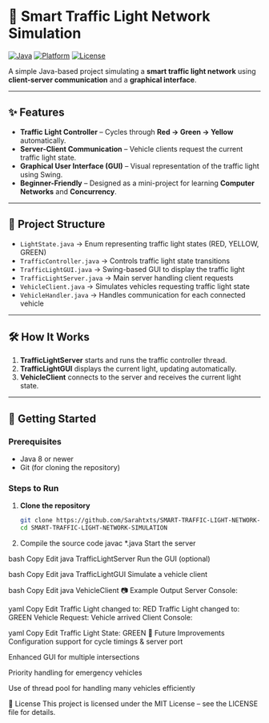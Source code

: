 # 🚦 Smart Traffic Light Network Simulation

[![Java](https://img.shields.io/badge/Java-8%2B-blue)](https://www.oracle.com/java/)
[![Platform](https://img.shields.io/badge/Platform-Desktop-lightgrey)]()
[![License](https://img.shields.io/badge/License-MIT-green)](LICENSE)

A simple Java-based project simulating a **smart traffic light network** using **client-server communication** and a **graphical interface**.

---

## ✨ Features
- **Traffic Light Controller** – Cycles through **Red → Green → Yellow** automatically.
- **Server-Client Communication** – Vehicle clients request the current traffic light state.
- **Graphical User Interface (GUI)** – Visual representation of the traffic light using Swing.
- **Beginner-Friendly** – Designed as a mini-project for learning **Computer Networks** and **Concurrency**.

---

## 📂 Project Structure
- `LightState.java` → Enum representing traffic light states (RED, YELLOW, GREEN)
- `TrafficController.java` → Controls traffic light state transitions
- `TrafficLightGUI.java` → Swing-based GUI to display the traffic light
- `TrafficLightServer.java` → Main server handling client requests
- `VehicleClient.java` → Simulates vehicles requesting traffic light state
- `VehicleHandler.java` → Handles communication for each connected vehicle

---

## 🛠 How It Works
1. **TrafficLightServer** starts and runs the traffic controller thread.
2. **TrafficLightGUI** displays the current light, updating automatically.
3. **VehicleClient** connects to the server and receives the current light state.

---

## 🚀 Getting Started

### Prerequisites
- Java 8 or newer
- Git (for cloning the repository)

### Steps to Run
1. **Clone the repository**
   ```bash
   git clone https://github.com/Sarahtxts/SMART-TRAFFIC-LIGHT-NETWORK-SIMULATION.git
   cd SMART-TRAFFIC-LIGHT-NETWORK-SIMULATION
2. Compile the source code
javac *.java
Start the server

bash
Copy
Edit
java TrafficLightServer
Run the GUI (optional)

bash
Copy
Edit
java TrafficLightGUI
Simulate a vehicle client

bash
Copy
Edit
java VehicleClient
📷 Example Output
Server Console:

yaml
Copy
Edit
Traffic Light changed to: RED
Traffic Light changed to: GREEN
Vehicle Request: Vehicle arrived
Client Console:

yaml
Copy
Edit
Traffic Light State: GREEN
🔮 Future Improvements
Configuration support for cycle timings & server port

Enhanced GUI for multiple intersections

Priority handling for emergency vehicles

Use of thread pool for handling many vehicles efficiently

📄 License
This project is licensed under the MIT License – see the LICENSE file for details.
